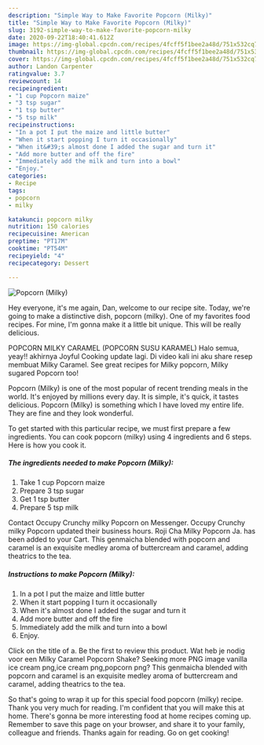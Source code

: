 ```yaml
---
description: "Simple Way to Make Favorite Popcorn (Milky)"
title: "Simple Way to Make Favorite Popcorn (Milky)"
slug: 3192-simple-way-to-make-favorite-popcorn-milky
date: 2020-09-22T18:40:41.612Z
image: https://img-global.cpcdn.com/recipes/4fcff5f1bee2a48d/751x532cq70/popcorn-milky-recipe-main-photo.jpg
thumbnail: https://img-global.cpcdn.com/recipes/4fcff5f1bee2a48d/751x532cq70/popcorn-milky-recipe-main-photo.jpg
cover: https://img-global.cpcdn.com/recipes/4fcff5f1bee2a48d/751x532cq70/popcorn-milky-recipe-main-photo.jpg
author: Landon Carpenter
ratingvalue: 3.7
reviewcount: 14
recipeingredient:
- "1 cup Popcorn maize"
- "3 tsp sugar"
- "1 tsp butter"
- "5 tsp milk"
recipeinstructions:
- "In a pot I put the maize and little butter"
- "When it start popping I turn it occasionally"
- "When it&#39;s almost done I added the sugar and turn it"
- "Add more butter and off the fire"
- "Immediately add the milk and turn into a bowl"
- "Enjoy."
categories:
- Recipe
tags:
- popcorn
- milky

katakunci: popcorn milky 
nutrition: 150 calories
recipecuisine: American
preptime: "PT17M"
cooktime: "PT54M"
recipeyield: "4"
recipecategory: Dessert

---
```



![Popcorn (Milky)](https://img-global.cpcdn.com/recipes/4fcff5f1bee2a48d/751x532cq70/popcorn-milky-recipe-main-photo.jpg)

Hey everyone, it's me again, Dan, welcome to our recipe site. Today, we're going to make a distinctive dish, popcorn (milky). One of my favorites food recipes. For mine, I'm gonna make it a little bit unique. This will be really delicious.

POPCORN MILKY CARAMEL (POPCORN SUSU KARAMEL) Halo semua, yeay!! akhirnya Joyful Cooking update lagi. Di video kali ini aku share resep membuat Milky Caramel. See great recipes for Milky popcorn, Milky sugared Popcorn too!

Popcorn (Milky) is one of the most popular of recent trending meals in the world. It's enjoyed by millions every day. It is simple, it's quick, it tastes delicious. Popcorn (Milky) is something which I have loved my entire life. They are fine and they look wonderful.


To get started with this particular recipe, we must first prepare a few ingredients. You can cook popcorn (milky) using 4 ingredients and 6 steps. Here is how you cook it.

<!--inarticleads1-->

##### The ingredients needed to make Popcorn (Milky):

1. Take 1 cup Popcorn maize
1. Prepare 3 tsp sugar
1. Get 1 tsp butter
1. Prepare 5 tsp milk


Contact Occupy Crunchy milky Popcorn on Messenger. Occupy Crunchy milky Popcorn updated their business hours. Roji Cha Milky Popcorn Ja. has been added to your Cart. This genmaicha blended with popcorn and caramel is an exquisite medley aroma of buttercream and caramel, adding theatrics to the tea. 

<!--inarticleads2-->

##### Instructions to make Popcorn (Milky):

1. In a pot I put the maize and little butter
1. When it start popping I turn it occasionally
1. When it&#39;s almost done I added the sugar and turn it
1. Add more butter and off the fire
1. Immediately add the milk and turn into a bowl
1. Enjoy.


Click on the title of a. Be the first to review this product. Wat heb je nodig voor een Milky Caramel Popcorn Shake? Seeking more PNG image vanilla ice cream png,ice cream png,popcorn png? This genmaicha blended with popcorn and caramel is an exquisite medley aroma of buttercream and caramel, adding theatrics to the tea. 

So that's going to wrap it up for this special food popcorn (milky) recipe. Thank you very much for reading. I'm confident that you will make this at home. There's gonna be more interesting food at home recipes coming up. Remember to save this page on your browser, and share it to your family, colleague and friends. Thanks again for reading. Go on get cooking!
